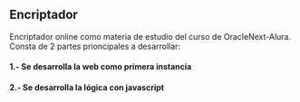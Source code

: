 ## **Encriptador**

Encriptador online como materia de estudio del curso de OracleNext-Alura.
Consta de 2 partes prioncipales a desarrollar: 

#### **1.-** Se desarrolla la web como primera instancia
#### **2.-** Se desarrolla la lógica con javascript
